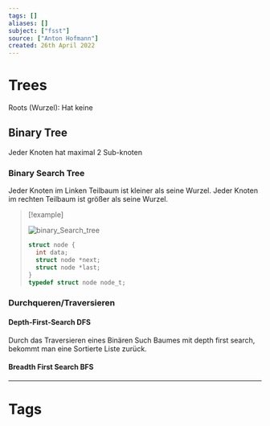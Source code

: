 ```yaml
---
tags: []
aliases: []
subject: ["fsst"]
source: ["Anton Hofmann"]
created: 26th April 2022
---
```


# Trees

Roots (Wurzel): Hat keine 

## Binary Tree

Jeder Knoten hat maximal 2 Sub-knoten 

### Binary Search Tree

Jeder Knoten im Linken Teilbaum ist kleiner als seine Wurzel.
Jeder Knoten im rechten Teilbaum ist größer als seine Wurzel.

> [!example] 
>
> ![binary_Search_tree](binary_Search_tree.svg)
>
> ``` c
> struct node {
> 	int data;
> 	struct node *next;
> 	struct node *last;
> }
> typedef struct node node_t;
> ```

### Durchqueren/Traversieren

#### Depth-First-Search DFS

Durch das Traversieren eines Binären Such Baumes mit depth first search, bekommt man eine Sortierte Liste zurück.

#### Breadth First Search BFS

---

# Tags